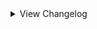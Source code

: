 <details>
<summary>View Changelog</summary>

# Plugin GUID: whistlewind.inscryption.bonniesbakingpack

## v0.0.1 - Initial release ()
- Introduced 15 cards

</details>
</details>